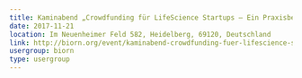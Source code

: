 ```yaml
---
title: Kaminabend „Crowdfunding für LifeScience Startups – Ein Praxisbericht“
date: 2017-11-21
location: Im Neuenheimer Feld 582, Heidelberg, 69120, Deutschland
link: http://biorn.org/event/kaminabend-crowdfunding-fuer-lifescience-startups-ein-praxisbericht/
usergroup: biorn
type: usergroup
---
```

